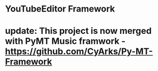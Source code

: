 # YouTubeEditor Framework

# update: This project is now merged with PyMT Music framwork - https://github.com/CyArks/Py-MT-Framework
